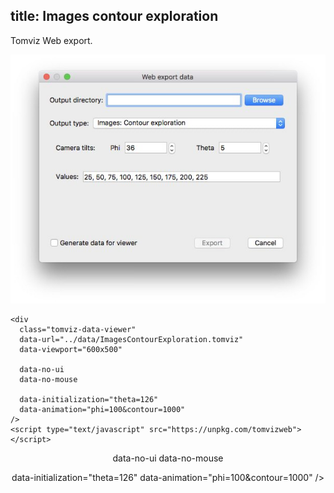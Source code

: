 title: Images contour exploration
---

Tomviz Web export.

<center>
<img src='exports/03_images_contour_exploration.jpg' title="" alt="" />
</center>

```
<div
  class="tomviz-data-viewer"
  data-url="../data/ImagesContourExploration.tomviz"
  data-viewport="600x500"

  data-no-ui
  data-no-mouse

  data-initialization="theta=126"
  data-animation="phi=100&contour=1000"
/>
<script type="text/javascript" src="https://unpkg.com/tomvizweb"></script>
```

<center>
<div
  class="tomviz-data-viewer"
  data-url="../data/ImagesContourExploration.tomviz"
  data-viewport="600x500"

  data-no-ui
  data-no-mouse

  data-initialization="theta=126"
  data-animation="phi=100&contour=1000"
/>
</div>
</center>

<script type="text/javascript" src="../data/js/tomviz.js"></script>
